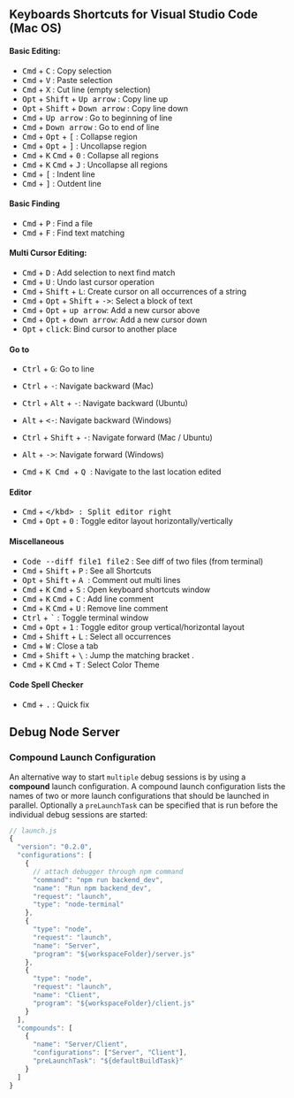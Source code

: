 ## Keyboards Shortcuts for Visual Studio Code (Mac OS)
#### Basic Editing:

- <kbd>Cmd</kbd> + <kbd>C</kbd> : Copy selection
- <kbd>Cmd</kbd> + <kbd>V</kbd> : Paste selection
- <kbd>Cmd</kbd> + <kbd>X</kbd> : Cut line (empty selection)
- <kbd>Opt</kbd> + <kbd>Shift</kbd> + <kbd>Up arrow</kbd> : Copy line up
- <kbd>Opt</kbd> + <kbd>Shift</kbd> + <kbd>Down arrow</kbd> : Copy line down
- <kbd>Cmd</kbd> + <kbd>Up arrow</kbd> : Go to beginning of line
- <kbd>Cmd</kbd> + <kbd>Down arrow</kbd> : Go to end of line
- <kbd>Cmd</kbd> + <kbd>Opt</kbd> + <kbd>[</kbd> : Collapse region
- <kbd>Cmd</kbd> + <kbd>Opt</kbd> + <kbd>]</kbd> : Uncollapse region
- <kbd>Cmd</kbd> + <kbd>K</kbd> <kbd>Cmd</kbd> + <kbd>0</kbd> : Collapse all regions
- <kbd>Cmd</kbd> + <kbd>K</kbd> <kbd>Cmd</kbd> + <kbd>J</kbd> : Uncollapse all regions
- <kbd>Cmd</kbd> + <kbd>[</kbd> : Indent line
- <kbd>Cmd</kbd> + <kbd>]</kbd> : Outdent line


#### Basic Finding
- <kbd>Cmd</kbd> + <kbd>P</kbd> : Find a file
- <kbd>Cmd</kbd> + <kbd>F</kbd> : Find text matching

#### Multi Cursor Editing:
- <kbd>Cmd</kbd> + <kbd>D</kbd> : Add selection to next find match
- <kbd>Cmd</kbd> + <kbd>U</kbd> : Undo last cursor operation
- <kbd>Cmd</kbd> + <kbd>Shift</kbd> + <kbd>L</kbd>: Create cursor on all occurrences of a string
- <kbd>Cmd</kbd> + <kbd>Opt</kbd> + <kbd>Shift</kbd> + <kbd>-></kbd>: Select a block of text
- <kbd>Cmd</kbd> + <kbd>Opt</kbd> + <kbd>up arrow</kbd>: Add a new cursor above
- <kbd>Cmd</kbd> + <kbd>Opt</kbd> + <kbd>down arrow</kbd>: Add a new cursor down
- <kbd>Opt</kbd> + <kbd>click</kbd>: Bind cursor to another place

#### Go to
- <kbd>Ctrl</kbd> + <kbd>G</kbd>: Go to line

- <kbd>Ctrl</kbd> + <kbd>-</kbd>: Navigate backward (Mac)
- <kbd>Ctrl</kbd> + <kbd>Alt</kbd> + <kbd>-</kbd>: Navigate backward (Ubuntu)
- <kbd>Alt</kbd> + <kbd><-</kbd>: Navigate backward (Windows)

- <kbd>Ctrl</kbd> + <kbd>Shift</kbd> + <kbd>-</kbd>: Navigate forward (Mac / Ubuntu)
- <kbd>Alt</kbd> + <kbd>-></kbd>: Navigate forward (Windows)

- <kbd>Cmd</kbd> + <kbd> K </kbd> <kbd> Cmd </kbd> + <kbd> Q </kbd>: Navigate to the last location edited

#### Editor
- <kbd>Cmd</kbd> + <kbd>\</kbd> : Split editor right
- <kbd>Cmd</kbd> + <kbd>Opt</kbd> + <kbd>0</kbd> : Toggle editor layout horizontally/vertically

#### Miscellaneous
- <kbd>Code --diff file1 file2</kbd> : See diff of two files (from terminal)
- <kbd>Cmd</kbd> + <kbd>Shift</kbd> + <kbd> P</kbd> : See all Shortcuts
- <kbd>Opt</kbd> + <kbd>Shift</kbd> + <kbd> A </kbd> : Comment out multi lines
- <kbd>Cmd</kbd> + <kbd>K</kbd> <kbd>Cmd</kbd> + <kbd>S</kbd> : Open keyboard shortcuts window
- <kbd>Cmd</kbd> + <kbd>K</kbd> <kbd>Cmd</kbd> + <kbd>C</kbd> : Add line comment
- <kbd>Cmd</kbd> + <kbd>K</kbd> <kbd>Cmd</kbd> + <kbd>U</kbd> : Remove line comment
- <kbd>Ctrl</kbd> + <kbd>`</kbd> : Toggle terminal window
- <kbd>Cmd</kbd> + <kbd>Opt</kbd> + <kbd>1</kbd> : Toggle editor group vertical/horizontal layout
- <kbd>Cmd</kbd> + <kbd>Shift</kbd> + <kbd>L</kbd> : Select all occurrences
- <kbd>Cmd</kbd> + <kbd>W</kbd> : Close a tab
- <kbd>Cmd</kbd> + <kbd>Shift</kbd> + <kbd>\\</kbd> : Jump the matching bracket .
- <kbd>Cmd</kbd> + <kbd>K</kbd> <kbd>Cmd</kbd> + <kbd>T</kbd> : Select Color Theme

#### Code Spell Checker
- <kbd>Cmd</kbd> + <kbd>.</kbd> : Quick fix

## Debug Node Server

### Compound Launch Configuration

An alternative way to start `multiple` debug sessions is by using a **compound** launch configuration. A compound launch configuration lists the names of two or more launch configurations that should be launched in parallel. Optionally a `preLaunchTask` can be specified that is run before the individual debug sessions are started:

```js
// launch.js
{
  "version": "0.2.0",
  "configurations": [
    {
      // attach debugger through npm command
      "command": "npm run backend_dev",
      "name": "Run npm backend_dev",
      "request": "launch",
      "type": "node-terminal"
    },
    {
      "type": "node",
      "request": "launch",
      "name": "Server",
      "program": "${workspaceFolder}/server.js"
    },
    {
      "type": "node",
      "request": "launch",
      "name": "Client",
      "program": "${workspaceFolder}/client.js"
    }
  ],
  "compounds": [
    {
      "name": "Server/Client",
      "configurations": ["Server", "Client"],
      "preLaunchTask": "${defaultBuildTask}"
    }
  ]
}
```